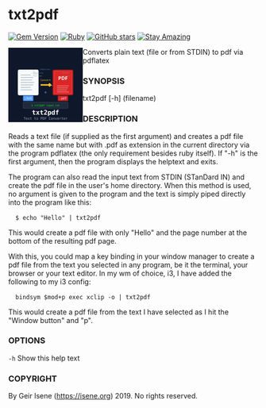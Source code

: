 # txt2pdf

[![Gem Version](https://badge.fury.io/rb/txt2pdf.svg)](https://badge.fury.io/rb/txt2pdf)
[![Ruby](https://img.shields.io/badge/Ruby-CC342D?style=flat&logo=ruby&logoColor=white)](https://www.ruby-lang.org/)
[![GitHub stars](https://img.shields.io/github/stars/isene/txt2pdf.svg)](https://github.com/isene/txt2pdf/stargazers)
[![Stay Amazing](https://img.shields.io/badge/Stay-Amazing-blue.svg)](https://isene.org)

<img src="img/txt2pdf_logo.svg" align="left" width="150" height="150" alt="txt2pdf Logo">

Converts plain text (file or from STDIN) to pdf via pdflatex

### SYNOPSIS
txt2pdf [-h] (filename)

### DESCRIPTION
Reads a text file (if supplied as the first argument) and creates
a pdf file with the same name but with .pdf as extension in the
current directory via the program pdflatex (the only requirement
besides ruby itself). If "-h" is the first argument, then the program
displays the helptext and exits.

The program can also read the input text from STDIN (STanDard IN) and
create the pdf file in the user's home directory. When this method is
used, no argument is given to the program and the text is simply piped
directly into the program like this:
```
  $ echo "Hello" | txt2pdf
```
This would create a pdf file with only "Hello" and the page number
at the bottom of the resulting pdf page.

With this, you could map a key binding in your window manager to
create a pdf file from the text you selected in any program, be it the
terminal, your browser or your text editor. In my wm of choice, i3,
I have added the following to my i3 config:
```
  bindsym $mod+p exec xclip -o | txt2pdf
```
This would create a pdf file from the text I have selected as I hit
the "Window button" and "p".

### OPTIONS
`-h` Show this help text

### COPYRIGHT
By Geir Isene (https://isene.org) 2019. No rights reserved.
